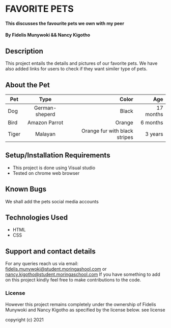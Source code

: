 # FAVORITE PETS
#### This discusses the favourite pets we own with my peer
#### By Fidelis Munywoki && Nancy Kigotho
## Description
This project entails the details and pictures of our favorite pets. We have also added links
for users to check if they want similer type of pets.
## About the Pet
| Pet           | Type          | Color                        |    Age     |
| ------------- |:-------------:| ----------------------------:| ---------: |
| Dog           | German-sheperd| Black                        | 17 months  |
| Bird          | Amazon Parrot | Orange                       | 6 months   |
| Tiger         | Malayan       | Orange fur with black stripes| 3 years    |




## Setup/Installation Requirements
* This project is done using Visual studio
* Tested on chrome web browser


## Known Bugs
We shall add the pets social media accounts

## Technologies Used

* HTML
* CSS

## Support and contact details
For any queries reach us via email: fidelis.munywoki@student.moringashool.com or nancy.kigotho@student.moringaschool.com
If you have something to add on this project kindly feel free to make contributions to the code.

### License
However this project remains completely under the ownership of Fidelis Munywoki and Nancy Kigotho as specified by the license below. see license

copyright (c) 2021